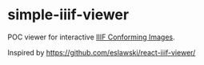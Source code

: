 # simple-iiif-viewer

POC viewer for interactive [IIIF Conforming Images](https://iiif.io/api/image/3.0/).

Inspired by https://github.com/eslawski/react-iiif-viewer/